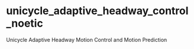 # unicycle_adaptive_headway_control_noetic
Unicycle Adaptive Headway Motion Control and Motion Prediction
